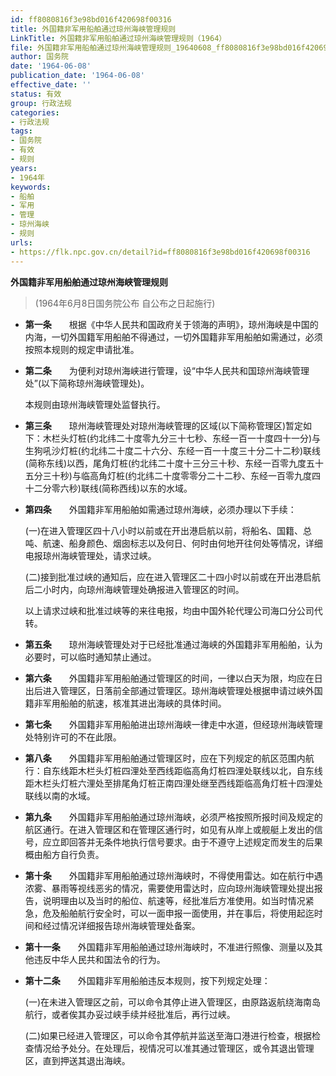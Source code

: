 ```yaml
---
id: ff8080816f3e98bd016f420698f00316
title: 外国籍非军用船舶通过琼州海峡管理规则
LinkTitle: 外国籍非军用船舶通过琼州海峡管理规则（1964）
file: 外国籍非军用船舶通过琼州海峡管理规则_19640608_ff8080816f3e98bd016f420698f00316.docx
author: 国务院
date: '1964-06-08'
publication_date: '1964-06-08'
effective_date: ''
status: 有效
group: 行政法规
categories:
- 行政法规
tags:
- 国务院
- 有效
- 规则
years:
- 1964年
keywords:
- 船舶
- 军用
- 管理
- 琼州海峡
- 规则
urls:
- https://flk.npc.gov.cn/detail?id=ff8080816f3e98bd016f420698f00316
---
```


**外国籍非军用船舶通过琼州海峡管理规则**

> (1964年6月8日国务院公布 自公布之日起施行)

- **第一条**　　根据《中华人民共和国政府关于领海的声明》，琼州海峡是中国的内海，一切外国籍军用船舶不得通过，一切外国籍非军用船舶如需通过，必须按照本规则的规定申请批准。

- **第二条**　　为便利对琼州海峡进行管理，设“中华人民共和国琼州海峡管理处”(以下简称琼州海峡管理处)。

  本规则由琼州海峡管理处监督执行。

- **第三条**　　琼州海峡管理处对琼州海峡管理的区域(以下简称管理区)暂定如下：木栏头灯桩(约北纬二十度零九分三十七秒、东经一百一十度四十一分)与生狗吼沙灯桩(约北纬二十度二十六分、东经一百一十度三十分二十二秒)联线(简称东线)以西，尾角灯桩(约北纬二十度十三分三十秒、东经一百零九度五十五分三十秒)与临高角灯桩(约北纬二十度零零分二十二秒、东经一百零九度四十二分零六秒)联线(简称西线)以东的水域。

- **第四条**　　外国籍非军用船舶如需通过琼州海峡，必须办理以下手续：

  (一)在进入管理区四十八小时以前或在开出港启航以前，将船名、国籍、总吨、航速、船身颜色、烟囱标志以及何日、何时由何地开往何处等情况，详细电报琼州海峡管理处，请求过峡。

  (二)接到批准过峡的通知后，应在进入管理区二十四小时以前或在开出港启航后二小时内，向琼州海峡管理处确报进入管理区的时间。

  以上请求过峡和批准过峡等的来往电报，均由中国外轮代理公司海口分公司代转。

- **第五条**　　琼州海峡管理处对于已经批准通过海峡的外国籍非军用船舶，认为必要时，可以临时通知禁止通过。

- **第六条**　　外国籍非军用船舶通过管理区的时间，一律以白天为限，均应在日出后进入管理区，日落前全部通过管理区。琼州海峡管理处根据申请过峡外国籍非军用船舶的航速，核准其进出海峡的具体时间。

- **第七条**　　外国籍非军用船舶进出琼州海峡一律走中水道，但经琼州海峡管理处特别许可的不在此限。

- **第八条**　　外国籍非军用船舶通过管理区时，应在下列规定的航区范围内航行：自东线距木栏头灯桩四浬处至西线距临高角灯桩四浬处联线以北，自东线距木栏头灯桩六浬处至排尾角灯桩正南四浬处继至西线距临高角灯桩十四浬处联线以南的水域。

- **第九条**　　外国籍非军用船舶通过琼州海峡，必须严格按照所报时间及规定的航区通行。在进入管理区和在管理区通行时，如见有从岸上或舰艇上发出的信号，应立即回答并无条件地执行信号要求。由于不遵守上述规定而发生的后果概由船方自行负责。

- **第十条**　　外国籍非军用船舶通过琼州海峡时，不得使用雷达。如在航行中遇浓雾、暴雨等视线恶劣的情况，需要使用雷达时，应向琼州海峡管理处提出报告，说明理由以及当时的船位、航速等，经批准后方准使用。如当时情况紧急，危及船舶航行安全时，可以一面申报一面使用，并在事后，将使用起迄时间和经过情况详细报告琼州海峡管理处备案。

- **第十一条**　　外国籍非军用船舶通过琼州海峡时，不准进行照像、测量以及其他违反中华人民共和国法令的行为。

- **第十二条**　　外国籍非军用船舶违反本规则，按下列规定处理：

  (一)在未进入管理区之前，可以命令其停止进入管理区，由原路返航绕海南岛航行，或者俟其办妥过峡手续并经批准后，再行过峡。

  (二)如果已经进入管理区，可以命令其停航并监送至海口港进行检查，根据检查情况给予处分。在处理后，视情况可以准其通过管理区，或令其退出管理区，直到押送其退出海峡。
